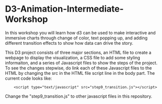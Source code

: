 # D3-Animation-Intermediate-Workshop


In this workshop you will learn how d3 can be used to make interactive and immersive charts through change of color, text popping up, and adding different transition effects to show how data can drive the story.

This D3 project consists of three major sections, an HTML file to create a webpage to display the visualization, a CSS file to add some styling informaiton, and a series of Javascript files to show the steps of the project. To see the changes stepwise, do link each of these Javascript files to the HTML by changing the src in the HTML file script line in the body part. The current code looks like:

		<script type="text/javascript" src="step9_transition.js"></script>
    
Change the "step9_transition.js" to other javascript files in this repository.
